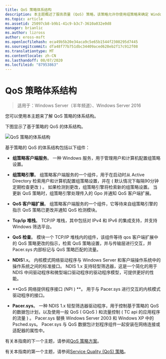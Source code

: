```yaml
---
title: QoS 策略体系结构
description: 本主题概述了服务质量 (QoS) 策略，该策略允许你使用组策略来确定 Windows Server 2016 中特定应用程序和服务的网络流量带宽的优先级。
ms.topic: article
ms.assetid: 25097cb8-b9b1-41c9-b3c7-3610a032e0d8
manager: brianlic
ms.author: lizross
author: eross-msft
ms.openlocfilehash: eca49b5b20e34aca9c5e65b1544f2308295d7445
ms.sourcegitcommit: dfa48f77b751dbc34409aced628eb2f17c912f08
ms.translationtype: MT
ms.contentlocale: zh-CN
ms.lasthandoff: 08/07/2020
ms.locfileid: "87953863"
---
```

# <a name="qos-policy-architecture"></a>QoS 策略体系结构

>适用于：Windows Server（半年频道）、Windows Server 2016

您可以使用本主题来了解 QoS 策略的体系结构。

下图显示了基于策略的 QoS 的体系结构。

![QoS 策略的体系结构](../../media/QoS/QoS-Policy-Architecture.jpg)

基于策略的 QoS 的体系结构包括以下组件：

- **组策略客户端服务**。 一种 Windows 服务，用于管理用户和计算机配置组策略设置。

- **组策略引擎**。 组策略客户端服务的一个组件，用于在启动时从 Active Directory 检索用户和计算机配置组策略设置，并在 \( 默认情况下每隔90分钟定期检查更改 \) 。 如果检测到更改，组策略引擎将检索新的组策略设置。 当更新 QoS 策略时，组策略引擎处理传入的 Gpo 并通知 QoS 客户端扩展。

- **QoS 客户端扩展**。 组策略客户端服务的一个组件，它等待来自组策略引擎的指示 QoS 策略已更改并通知 QoS 检测模块。

- **Tcp/ip 堆栈**。 TCP/IP 堆栈，其中包括对 IPv4 和 IPv6 的集成支持，并支持 Windows 筛选平台。

- **QoS 检查**。 模块一个 TCP/IP 堆栈内的组件，该组件等待 qos 客户端扩展中的 QoS 策略更改的指示，检索 QoS 策略设置，并与传输层进行交互，并 Pacer.sys 内部标记与 QoS 策略匹配的流量。

- **NDIS**1.x。 内核模式网络驱动程序与 Windows Server 和客户端操作系统中的操作系统之间的标准接口。 NDIS 1.x 支持轻型筛选器，这是一个简化的用于 NDIS 中间驱动程序和微型端口驱动程序的驱动程序模型，可提供更好的性能。

- **QoS 网络提供程序接口 \(NPI \) **。 用于与 Pacer.sys 进行交互的内核模式驱动程序的接口。

- **Pacer.sys**。 一种 NDIS 1.x 轻型筛选器驱动程序，用于控制基于策略的 QoS 的数据包计划，以及使用一般 QoS \( GQoS \) 和流量控制 \( TC api 的应用程序的流量 \) 。 Pacer.sys 替换 Windows Server 2003 和 Windows XP 中的 Psched.sys。 Pacer.sys 与 QoS 数据包计划程序组件一起安装在网络连接或适配器的属性中。

有关本指南的下一个主题，请参阅[QoS 策略方案](qos-policy-scenarios.md)。

有关本指南的第一个主题，请参阅[Service Quality (QoS) 策略](qos-policy-top.md)。

